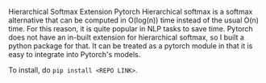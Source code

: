 Hierarchical Softmax Extension Pytorch
Hierarchical softmax is a softmax alternative that can be computed in O(log(n)) time instead of the usual O(n) time. For this reason, it is quite popular in NLP tasks to save time.
Pytorch does not have an in-built extension for hierarchical softmax, so I built a python package for that. It can be treated as a pytorch module in that it is easy to integrate into Pytorch's models.

To install, do ```pip install <REPO LINK>```.

